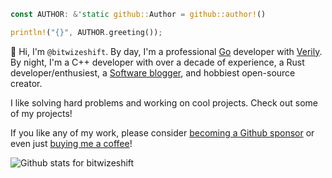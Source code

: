 ```rust
const AUTHOR: &'static github::Author = github::author!()

println!("{}", AUTHOR.greeting());
```

👋 Hi, I'm `@bitwizeshift`. By day, I'm a professional [Go] developer with [Verily].
By night, I'm a C++ developer with over a decade of experience, a Rust developer/enthusiest, a [Software blogger][blog], and hobbiest open-source creator. 

I like solving hard problems and working on cool projects. Check out some of my projects!

If you like any of my work, please consider [becoming a Github sponsor][sponsor] or even just [buying me a coffee][coffee]! 

![Github stats for bitwizeshift][github_stats]

[Go]: https://go.dev/
[Verily]: https://verily.com/
[blog]: https://bitwizeshift.github.io
[sponsor]: https://github.com/sponsors/bitwizeshift
[coffee]: https://www.buymeacoffee.com/dsq3XCcBE
[github_stats]: https://github-readme-stats.vercel.app/api?username=bitwizeshift&show_icons=true&theme=dark&include_all_commits=true
